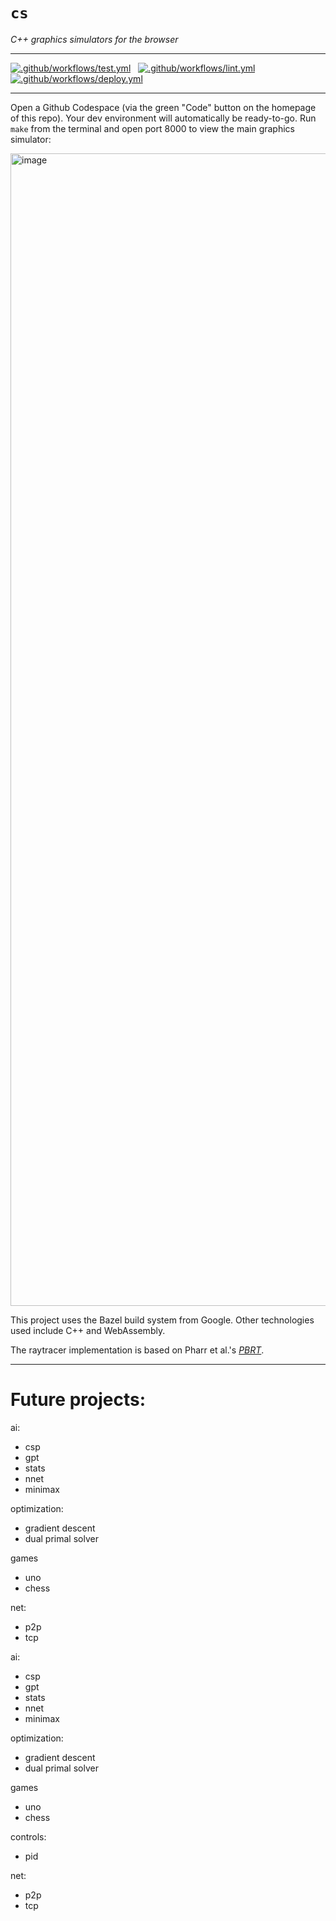 # `cs`

*C++ graphics simulators for the browser*

---

[![.github/workflows/test.yml](https://github.com/p13i/cs/actions/workflows/test.yml/badge.svg)](https://github.com/p13i/cs/actions/workflows/test.yml)
&nbsp;
[![.github/workflows/lint.yml](https://github.com/p13i/cs/actions/workflows/lint.yml/badge.svg)](https://github.com/p13i/cs/actions/workflows/lint.yml)
&nbsp;
[![.github/workflows/deploy.yml](https://github.com/p13i/cs/actions/workflows/deploy.yml/badge.svg)](https://github.com/p13i/cs/actions/workflows/deploy.yml)

---

Open a Github Codespace (via the green "Code" button on the homepage of this repo). Your dev environment will automatically be ready-to-go. Run `make` from the terminal and open port 8000 to view the main graphics simulator:

<img width="1844" alt="image" src="https://github.com/p13i/cs/assets/13140065/58a0fe4b-98aa-4dda-af8b-9375f6d3eac1">

This project uses the Bazel build system from Google. Other technologies used include C++ and WebAssembly.

The raytracer implementation is based on Pharr et al.'s [*PBRT*](pbr-book.org).

---

# Future projects:

ai:
* csp
* gpt
* stats
* nnet
* minimax

optimization:
* gradient descent
* dual primal solver

games
* uno
* chess

net:
* p2p
* tcp

ai:
* csp
* gpt
* stats
* nnet
* minimax

optimization:
* gradient descent
* dual primal solver

games
* uno
* chess

controls: 
* pid 

net:
* p2p
* tcp
